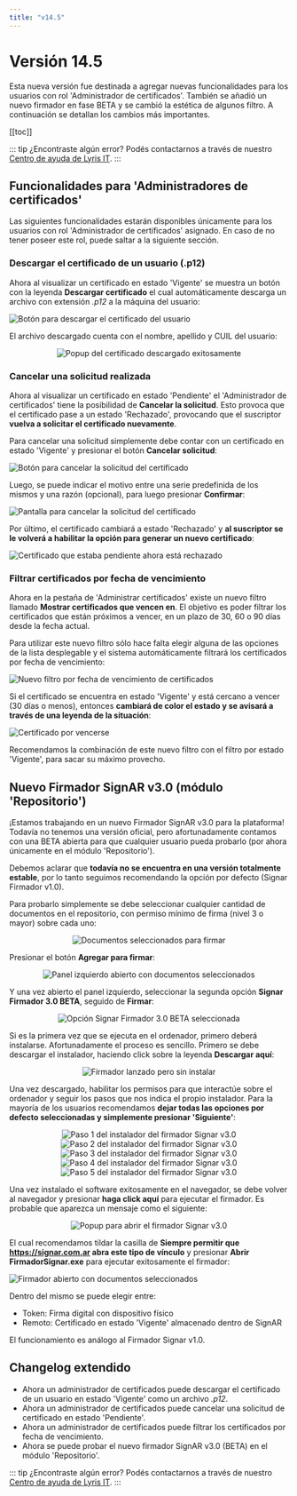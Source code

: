 ```yaml
---
title: "v14.5"
---
```


# Versión 14.5

Esta nueva versión fue destinada a agregar nuevas funcionalidades para los usuarios con rol 'Administrador de certificados'. También se añadió un nuevo firmador en fase BETA y se cambió la estética de algunos filtro. A continuación se detallan los cambios más importantes.

[[toc]]

::: tip ¿Encontraste algún error?
Podés contactarnos a través de nuestro [Centro de ayuda de Lyris IT](https://soporte-lyris.atlassian.net/servicedesk/customer/portals).
:::

## Funcionalidades para 'Administradores de certificados' <Badge type="tip" text="NUEVAS" vertical="middle"/>

Las siguientes funcionalidades estarán disponibles únicamente para los usuarios con rol 'Administrador de certificados' asignado. En caso de no tener poseer este rol, puede saltar a la siguiente sección.

### Descargar el certificado de un usuario (.p12)

Ahora al visualizar un certificado en estado 'Vigente' se muestra un botón con la leyenda **Descargar certificado** el cual automáticamente descarga un archivo con extensión *.p12* a la máquina del usuario:

<img :src="$withBase('/images/v14.5/boton_descargar_certificado_usuario.webp')" alt="Botón para descargar el certificado del usuario">

El archivo descargado cuenta con el nombre, apellido y CUIL del usuario: 

<div align="center">
  <img :src="$withBase('/images/v14.5/popup_certificado_p12_descargado.webp')" alt="Popup del certificado descargado exitosamente">
</div>

### Cancelar una solicitud realizada

Ahora al visualizar un certificado en estado 'Pendiente' el 'Administrador de certificados' tiene la posibilidad de **Cancelar la solicitud**. Esto provoca que el certificado pase a un estado 'Rechazado', provocando que el suscriptor **vuelva a solicitar el certificado nuevamente**. 

Para cancelar una solicitud simplemente debe contar con un certificado en estado 'Vigente' y presionar el botón **Cancelar solicitud**:

<img :src="$withBase('/images/v14.5/boton_cancelar_solicitud.webp')" alt="Botón para cancelar la solicitud del certificado">

Luego, se puede indicar el motivo entre una serie predefinida de los mismos y una razón (opcional), para luego presionar **Confirmar**:

<img :src="$withBase('/images/v14.5/pantalla_cancelar_solicitud.webp')" alt="Pantalla para cancelar la solicitud del certificado">

Por último, el certificado cambiará a estado 'Rechazado' y **al suscriptor se le volverá a habilitar la opción para generar un nuevo certificado**:

<img :src="$withBase('/images/v14.5/certificado_previamente_pendiente_ahora_rechazado.webp')" alt="Certificado que estaba pendiente ahora está rechazado">

### Filtrar certificados por fecha de vencimiento

Ahora en la pestaña de 'Administrar certificados' existe un nuevo filtro llamado **Mostrar certificados que vencen en**. El objetivo es poder filtrar los certificados que están próximos a vencer, en un plazo de 30, 60 o 90 días desde la fecha actual.

Para utilizar este nuevo filtro sólo hace falta elegir alguna de las opciones de la lista desplegable y el sistema automáticamente filtrará los certificados por fecha de vencimiento:

<img :src="$withBase('/images/v14.5/nuevo_filtro_por_vencimiento_certificados.webp')" alt="Nuevo filtro por fecha de vencimiento de certificados">

Si el certificado se encuentra en estado 'Vigente' y está cercano a vencer (30 días o menos), entonces **cambiará de color el estado y se avisará a través de una leyenda de la situación**:

<img :src="$withBase('/images/v14.5/certificado_por_vencerse.webp')" alt="Certificado por vencerse">

Recomendamos la combinación de este nuevo filtro con el filtro por estado 'Vigente', para sacar su máximo provecho.

## Nuevo Firmador SignAR v3.0 (módulo 'Repositorio')<Badge type="warning" text="BETA" vertical="middle"/>

¡Estamos trabajando en un nuevo Firmador SignAR v3.0 para la plataforma! Todavía no tenemos una versión oficial, pero afortunadamente contamos con una BETA abierta para que cualquier usuario pueda probarlo (por ahora únicamente en el módulo 'Repositorio').

Debemos aclarar que **todavía no se encuentra en una versión totalmente estable**, por lo tanto seguimos recomendando la opción por defecto (Signar Firmador v1.0).

Para probarlo simplemente se debe seleccionar cualquier cantidad de documentos en el repositorio, con permiso mínimo de firma (nivel 3 o mayor) sobre cada uno:

<div align="center">
  <img :src="$withBase('/images/v14.5/documentos_seleccionados_para_firmar.webp')" alt="Documentos seleccionados para firmar">
</div>

Presionar el botón **Agregar para firmar**:

<div align="center">
  <img :src="$withBase('/images/v14.5/panel_izquierdo_abierto_con_documentos.webp')" alt="Panel izquierdo abierto con documentos seleccionados">
</div>

Y una vez abierto el panel izquierdo, seleccionar la segunda opción **Signar Firmador 3.0 BETA**, seguido de **Firmar**:

<div align="center">
  <img :src="$withBase('/images/v14.5/opcion_signar_firmador_v3_beta_seleccionada.webp')" alt="Opción Signar Firmador 3.0 BETA seleccionada">
</div>

Si es la primera vez que se ejecuta en el ordenador, primero deberá instalarse. Afortunadamente el proceso es sencillo. Primero se debe descargar el instalador, haciendo click sobre la leyenda **Descargar aquí**:

<div align="center">
  <img :src="$withBase('/images/v14.5/modal_firmador_lanzado_pero_sin_instalar.webp')" alt="Firmador lanzado pero sin instalar">
</div>

Una vez descargado, habilitar los permisos para que interactúe sobre el ordenador y seguir los pasos que nos indica el propio instalador. Para la mayoría de los usuarios recomendamos **dejar todas las opciones por defecto seleccionadas y simplemente presionar 'Siguiente'**:

<div align="center">
  <img :src="$withBase('/images/v14.5/instalador_paso_1.webp')" alt="Paso 1 del instalador del firmador Signar v3.0">
  <img :src="$withBase('/images/v14.5/instalador_paso_2_acuerdo_licencia.webp')" alt="Paso 2 del instalador del firmador Signar v3.0">
  <img :src="$withBase('/images/v14.5/instalador_paso_3.webp')" alt="Paso 3 del instalador del firmador Signar v3.0">
  <img :src="$withBase('/images/v14.5/instalador_paso_4.webp')" alt="Paso 4 del instalador del firmador Signar v3.0">
  <img :src="$withBase('/images/v14.5/instalador_paso_5.webp')" alt="Paso 5 del instalador del firmador Signar v3.0">
</div>

Una vez instalado el software exitosamente en el navegador, se debe volver al navegador y presionar **haga click aquí** para ejecutar el firmador. Es probable que aparezca un mensaje como el siguiente:

<div align="center">
  <img :src="$withBase('/images/v14.5/popup_abrir_firmador.webp')" alt="Popup para abrir el firmador Signar v3.0">
</div>

El cual recomendamos tildar la casilla de **Siempre permitir que https://signar.com.ar abra este tipo de vínculo** y presionar **Abrir FirmadorSignar.exe** para ejecutar exitosamente el firmador:

<img :src="$withBase('/images/v14.5/firmador_abierto_con_documentos.webp')" alt="Firmador abierto con documentos seleccionados">

Dentro del mismo se puede elegir entre:
- Token: Firma digital con dispositivo físico
- Remoto: Certificado en estado 'Vigente' almacenado dentro de SignAR

El funcionamiento es análogo al Firmador Signar v1.0.

## Changelog extendido

- Ahora un administrador de certificados puede descargar el certificado de un usuario en estado 'Vigente' como un archivo *.p12*.
- Ahora un administrador de certificados puede cancelar una solicitud de certificado en estado 'Pendiente'.
- Ahora un administrador de certificados puede filtrar los certificados por fecha de vencimiento.
- Ahora se puede probar el nuevo firmador SignAR v3.0 (BETA) en el módulo 'Repositorio'.

::: tip ¿Encontraste algún error?
Podés contactarnos a través de nuestro [Centro de ayuda de Lyris IT](https://soporte-lyris.atlassian.net/servicedesk/customer/portals).
:::
